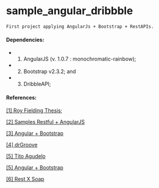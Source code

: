 # sample_angular_dribbble #

    First project applying AngularJs + Bootstrap + RestAPIs.

####  Dependencies:  ####
    
* 1. AngularJS (v. 1.0.7 : monochromatic-rainbow);
* 2. Bootstrap v2.3.2; and
* 3. DribbleAPI;

####  References:  ####

[[1] Roy Fielding Thesis](https://www.ics.uci.edu/~fielding/pubs/dissertation/rest_arch_style.html);

[[2] Samples Restful + AngularJS](http://fdietz.github.io/recipes-with-angular-js/consuming-external-services/consuming-restful-apis.html)

[[3] Angular + Bootstrap](https://angular-ui.github.io/bootstrap/)

[[4] drGroove](https://github.com/drGrove/angular-dribbble)

[[5] Tito Agudelo](https://github.com/TitoAgudelo/Dribbble)

[[5] Angular + Bootstrap](https://scotch.io/tutorials/how-to-correctly-use-bootstrapjs-and-angularjs-together)

[[6] Rest X Soap](http://www.infoq.com/br/articles/rest-soap-when-to-use-each)
